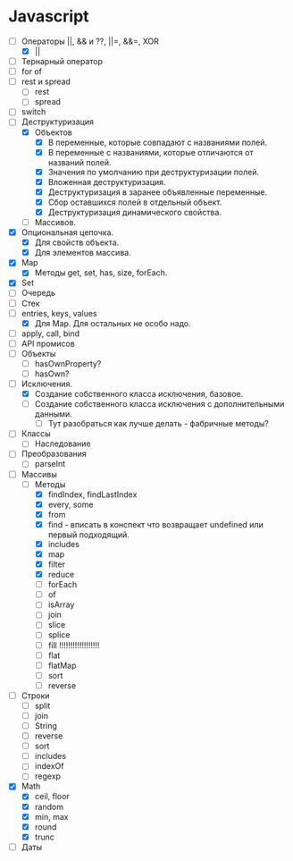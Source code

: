 

# Javascript

- [ ] Операторы ||, && и ??, ||=, &&=, XOR
  - [x] ||
- [ ] Тернарный оператор
- [ ] for of
- [ ] rest и spread
  - [ ] rest
  - [ ] spread
- [ ] switch
- [ ] Деструктуризация
  - [x] Объектов
    - [x] В переменные, которые совпадают с названиями полей.
    - [x] В переменные с названиями, которые отличаются от названий полей.
    - [x] Значения по умолчанию при деструктуризации полей.
    - [x] Вложенная деструктуризация.
    - [x] Деструктуризация в заранее объявленные переменные.
    - [x] Сбор оставшихся полей в отдельный объект.
    - [x] Деструктуризация динамического свойства.
  - [ ] Массивов.
- [x] Опциональная цепочка.
  - [x] Для свойств объекта.
  - [x] Для элементов массива.
- [x] Map
  - [x] Методы get, set, has, size, forEach.
- [x] Set
- [ ] Очередь
- [ ] Стек
- [ ] entries, keys, values
  - [x] Для Map. Для остальных не особо надо.
- [ ] apply, call, bind
- [ ] API промисов
- [ ] Объекты
  - [ ] hasOwnProperty?
  - [ ] hasOwn?
- [ ] Исключения.
  - [x] Создание собственного класса исключения, базовое.
  - [ ] Создание собственного класса исключения с дополнительными данными.
    - [ ] Тут разобраться как лучше делать - фабричные методы?
- [ ] Классы
  - [ ] Наследование
- [ ] Преобразования
  - [ ] parseInt
- [ ] Массивы
  - [ ] Методы
    - [x] findIndex, findLastIndex
    - [x] every, some
    - [x] from
    - [x] find - вписать в конспект что возвращает undefined или первый подходящий.
    - [x] includes
    - [x] map
    - [x] filter
    - [x] reduce
    - [ ] forEach
    - [ ] of
    - [ ] isArray
    - [ ] join
    - [ ] slice
    - [ ] splice
    - [ ] fill !!!!!!!!!!!!!!!!!!
    - [ ] flat
    - [ ] flatMap
    - [ ] sort
    - [ ] reverse
- [ ] Строки
  - [ ] split
  - [ ] join
  - [ ] String
  - [ ] reverse
  - [ ] sort
  - [ ] includes
  - [ ] indexOf
  - [ ] regexp
- [x] Math
  - [x] ceil, floor
  - [x] random
  - [x] min, max
  - [x] round
  - [x] trunc
- [ ] Даты
